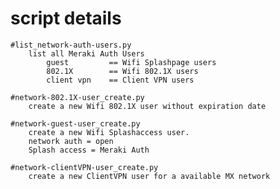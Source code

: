 # script details

    #list_network-auth-users.py
        list all Meraki Auth Users
            guest         == Wifi Splashpage users
            802.1X        == Wifi 802.1X users
            client vpn    == Client VPN users

    #network-802.1X-user_create.py
        create a new Wifi 802.1X user without expiration date
        
    #network-guest-user_create.py
        create a new Wifi Splashaccess user.
        network auth = open
        Splash access = Meraki Auth
        
    #network-clientVPN-user_create.py
        create a new ClientVPN user for a available MX network
        
    
